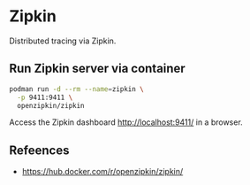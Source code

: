 # Zipkin

Distributed tracing via Zipkin.

## Run Zipkin server via container

```bash
podman run -d --rm --name=zipkin \
  -p 9411:9411 \
  openzipkin/zipkin
```

Access the Zipkin dashboard <http://localhost:9411/> in a browser.

## Refeences

- https://hub.docker.com/r/openzipkin/zipkin/